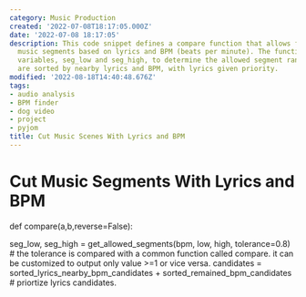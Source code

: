 ```yaml
---
category: Music Production
created: '2022-07-08T18:17:05.000Z'
date: '2022-07-08 18:17:05'
description: This code snippet defines a compare function that allows for cutting
  music segments based on lyrics and BPM (beats per minute). The function uses two
  variables, seg_low and seg_high, to determine the allowed segment range. Candidates
  are sorted by nearby lyrics and BPM, with lyrics given priority.
modified: '2022-08-18T14:40:48.676Z'
tags:
- audio analysis
- BPM finder
- dog video
- project
- pyjom
title: Cut Music Scenes With Lyrics and BPM
---
```


# Cut Music Segments With Lyrics and BPM

def compare(a,b,reverse=False):


seg_low, seg_high = get_allowed_segments(bpm, low, high, tolerance=0.8) # the tolerance is compared with a common function called compare. it can be customized to output only value >=1 or vice versa.
candidates = sorted_lyrics_nearby_bpm_candidates + sorted_remained_bpm_candidates # priortize lyrics candidates.
